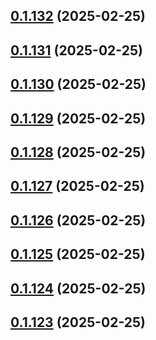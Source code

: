 ## [0.1.132](https://github.com/binary-braids/terraform-oracle/compare/v0.1.131...v0.1.132) (2025-02-25)



## [0.1.131](https://github.com/binary-braids/terraform-oracle/compare/v0.1.130...v0.1.131) (2025-02-25)



## [0.1.130](https://github.com/binary-braids/terraform-oracle/compare/v0.1.129...v0.1.130) (2025-02-25)



## [0.1.129](https://github.com/binary-braids/terraform-oracle/compare/v0.1.128...v0.1.129) (2025-02-25)



## [0.1.128](https://github.com/binary-braids/terraform-oracle/compare/v0.1.127...v0.1.128) (2025-02-25)



## [0.1.127](https://github.com/binary-braids/terraform-oracle/compare/v0.1.126...v0.1.127) (2025-02-25)



## [0.1.126](https://github.com/binary-braids/terraform-oracle/compare/v0.1.125...v0.1.126) (2025-02-25)



## [0.1.125](https://github.com/binary-braids/terraform-oracle/compare/v0.1.124...v0.1.125) (2025-02-25)



## [0.1.124](https://github.com/binary-braids/terraform-oracle/compare/v0.1.123...v0.1.124) (2025-02-25)



## [0.1.123](https://github.com/binary-braids/terraform-oracle/compare/v0.1.122...v0.1.123) (2025-02-25)



